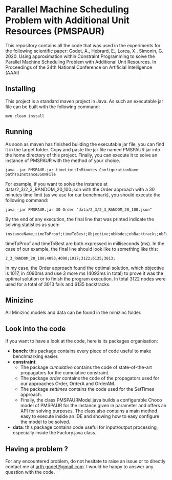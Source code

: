 # Parallel Machine Scheduling Problem with Additional Unit Resources (PMSPAUR)
This repository contains all the code that was used in the experiments for the following scientific paper:
Godet, A., Hebrard, E., Lorca, X., Simonin, G.  2020.  Using approximation within Constraint Programming to solve the Parallel Machine Scheduling Problem with Additional Unit Resources. In Proceedings of the 34th National Conference on Artificial Intelligence (AAAI)

## Installing

This project is a standard maven project in Java. As such an executable jar file can be built with the following command:

```
mvn clean install
```

## Running

As soon as maven has finished building the executable jar file, you can find it in the target folder. Copy and paste the jar file named PMSPAUR.jar into the home directory of this project. Finally, you can execute it to solve an instance of PMSPAUR with the method of your choice.

```
java -jar PMSPAUR.jar timeLimitInMinutes ConfigurationName pathToInstanceJSONFile
```

For example, if you want to solve the instance at data/2_3/2_3_RANDOM_20_100.json with the Order approach with a 30 minutes time limit (as we use for our benchmark), you should execute the following command:

```
java -jar PMSPAUR.jar 30 Order "data/2_3/2_3_RANDOM_20_100.json"
```

By the end of any execution, the final line that was printed indicate the solving statistics as such:

```
instanceName;timeToProof;timeToBest;Objective;nbNodes;nbBacktracks;nbFails;
```

timeToProof and timeToBest are both expressed in milliseconds (ms). In the case of our example, the final line should look like to something like this:

```
2_3_RANDOM_20_100;4093;4090;1017;3122;6135;3013;
```

In my case, the Order approach found the optimal solution, which objective is 1017, in 4090ms and use 3 more ms (4093ms in total) to prove it was the optimal solution or to finish the program execution. In total 3122 nodes were used for a total of 3013 fails and 6135 backtracks.

## Minizinc
All Minizinc models and data can be found in the minizinc folder.

## Look into the code

If you want to have a look at the code, here is its packages organisation:
* **bench**: this package contains every piece of code useful to make benchmarking easier.
* **constraint**: 
  * The package *cumulative* contains the code of state-of-the-art propagators for the cumulative constraint.
  * The package *order* contains the code of the propagators used for our approaches Order, OrderA and OrderAM.
  * The package *settimes* contains the code used for the SetTimes approach.
  * Finally, the class PMSPAURModel.java builds a configurable Choco model of PMSPAUR for the instance given in parameter and offers an API for solving purposes. The class also contains a main method easy to execute inside an IDE and showing how to easy configure the model to be solved.
* **data**: this package contains code useful for input/output processing, especially inside the Factory.java class.

## Having a problem ?
For any encountered problem, do not hesitate to raise an issue or to directly contact me at arth.godet@gmail.com. I would be happy to answer any question with the code.